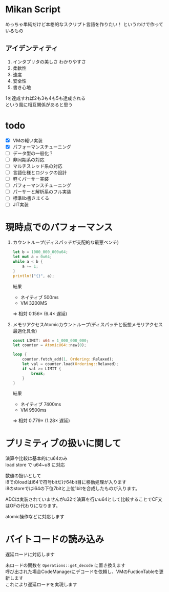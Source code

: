 # Mikan Script
めっちゃ単純だけど本格的なスクリプト言語を作りたい！
というわけで作っているもの

## アイデンティティ
1. インタプリタの美しさ わかりやすさ
2. 柔軟性
3. 速度
4. 安全性
5. 書き心地

1を達成すれば2も3も4も5も達成される  
という風に相互関係があると思う

# todo
- [x] VMの軽い実装
- [x] パフォーマンスチューニング
- [ ] データ型の一般化？
- [ ] 非同期系の対応
- [ ] マルチスレッド系の対応
- [ ] 言語仕様とロジックの設計
- [ ] 軽くパーサー実装
- [ ] パフォーマンスチューニング
- [ ] パーサーと解析系のフル実装
- [ ] 標準lib書きまくる
- [ ] JIT実装
  
# 現時点でのパフォーマンス

1. カウントループ(ディスパッチが支配的な最悪ベンチ)
    ```rust
    let b = 1000_000_000u64;
    let mut a = 0u64;
    while a < b {
        a += 1;
    }
    println!("{}", a);
    ```
    結果
    - ネイティブ 500ms
    - VM 3200MS

    => 相対 0.156× (6.4× 遅延)

2. メモリアクセスAtomicカウントループ(ディスパッチと仮想メモリアクセス最適化具合)
    ```rust
    const LIMIT: u64 = 1_000_000_000;
    let counter = AtomicU64::new(0);

    loop {
        counter.fetch_add(1, Ordering::Relaxed);
        let val = counter.load(Ordering::Relaxed);
        if val >= LIMIT {
            break;
        }
    }
    ```
    結果
    - ネイティブ 7400ms
    - VM 9500ms

    => 相対 0.779× (1.28× 遅延)

# プリミティブの扱いに関して
演算や比較は基本的にu64のみ  
load store で u64~u8 に対応

数値の扱いとして  
i8でのloadはi64で符号bitだけ64bit目に移動処理が入ります  
i8のstoreではi64の下位7bitと上位1bitを合成したものが入ります。  

ADCは実装されていませんがu32で演算を行いu64として比較することでCF又はOFの代わりになります。  

atomic操作などに対応します

# バイトコードの読み込み
遅延ロードに対応します  

未ロードの関数を `Operations::get_decode` に置き換えます  
呼び出された場合CodeManagerにデコードを依頼し、VMのFuctionTableを更新します  
これにより遅延ロードを実現します  



